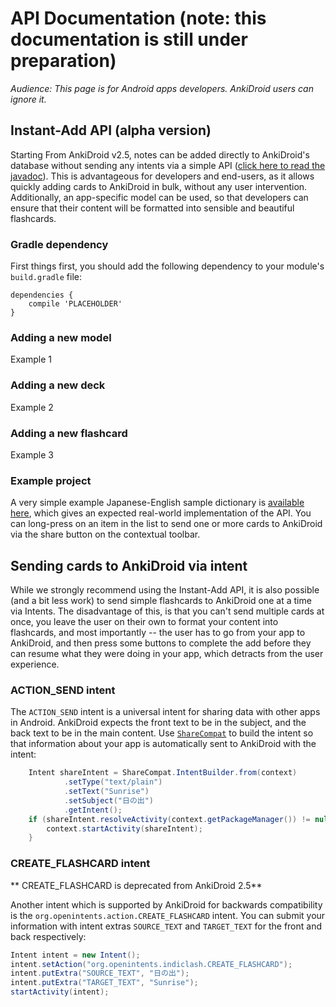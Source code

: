 # API Documentation (note: this documentation is still under preparation)

<i>Audience: This page is for Android apps developers. AnkiDroid users can ignore it.</i>

## Instant-Add API (alpha version)
Starting From AnkiDroid v2.5, notes can be added directly to AnkiDroid's database without sending any intents via a simple API ([click here to read the javadoc](https://ankidroid.org/apidoc/AddContentApi.html)). This is advantageous for developers and end-users, as it allows quickly adding cards to AnkiDroid in bulk, without any user intervention. Additionally, an app-specific model can be used, so that developers can ensure that their content will be formatted into sensible and beautiful flashcards.

### Gradle dependency
First things first, you should add the following dependency to your module's `build.gradle` file:

```Gradle
dependencies {
    compile 'PLACEHOLDER'
}
```

### Adding a new model
Example 1

### Adding a new deck
Example 2

### Adding a new flashcard
Example 3

### Example project
A very simple example Japanese-English sample dictionary is [available here](https://github.com/ankidroid/apisample), which gives an expected real-world implementation of the API. You can long-press on an item in the list to send one or more cards to AnkiDroid via the share button on the contextual toolbar.

## Sending cards to AnkiDroid via intent
While we strongly recommend using the Instant-Add API, it is also possible (and a bit less work) to send simple flashcards to AnkiDroid one at a time via Intents. The disadvantage of this, is that you can't send multiple cards at once, you leave the user on their own to format your content into flashcards, and most importantly -- the user has to go from your app to AnkiDroid, and then press some buttons to complete the add before they can resume what they were doing in your app, which detracts from the user experience.

### ACTION_SEND intent
The `ACTION_SEND` intent is a universal intent for sharing data with other apps in Android. AnkiDroid expects the front text to be in the subject, and the back text to be in the main content. Use [`ShareCompat`](http://developer.android.com/reference/android/support/v4/app/ShareCompat.html) to build the intent so that information about your app is automatically sent to AnkiDroid with the intent:

```java
    Intent shareIntent = ShareCompat.IntentBuilder.from(context)
            .setType("text/plain")
            .setText("Sunrise")
            .setSubject("日の出")
            .getIntent();
    if (shareIntent.resolveActivity(context.getPackageManager()) != null) {
        context.startActivity(shareIntent);
    }
```

### CREATE_FLASHCARD intent 

** CREATE_FLASHCARD is deprecated from AnkiDroid 2.5**

Another intent which is supported by AnkiDroid for backwards compatibility is the `org.openintents.action.CREATE_FLASHCARD` intent. You can submit your information with intent extras `SOURCE_TEXT` and `TARGET_TEXT` for the front and back respectively:

```java
Intent intent = new Intent();
intent.setAction("org.openintents.indiclash.CREATE_FLASHCARD");
intent.putExtra("SOURCE_TEXT", "日の出");
intent.putExtra("TARGET_TEXT", "Sunrise");
startActivity(intent);
```